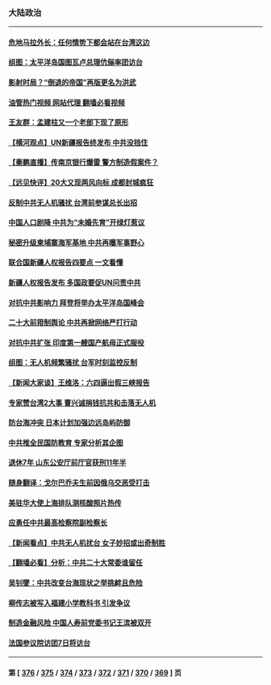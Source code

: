 ### 大陆政治
---
#### [危地马拉外长：任何情势下都会站在台湾这边](../../pages/ncid277/n13816582.md?09031245) 
#### [组图：太平洋岛国图瓦卢总理伉俪率团访台](../../pages/ncid277/n13816546.md?09031245) 
#### [影射时局？“倒退的帝国”再版更名为洪武](../../pages/ncid277/n13816536.md?09031245) 
#### [油管热门视频 网站代理 翻墙必看视频](http://209.222.30.114:81/youtube.html?09031245)
#### [王友群：孟建柱又一个老部下现了原形](../../pages/ncid277/n13816442.md?09031245) 
#### [【横河观点】UN新疆报告终发布 中共没挡住](../../pages/ncid277/n13816447.md?09031245) 
#### [【秦鹏直播】传南京银行爆雷 警方制造假案件？](../../pages/ncid277/n13816478.md?09031245) 
#### [【远见快评】20大又现两风向标 成都封城疯狂](../../pages/ncid277/n13816482.md?09031245) 
#### [反制中共无人机骚扰 台湾前参谋总长出招](../../pages/ncid277/n13816415.md?09031245) 
#### [中国人口剧降 中共为“未婚先育”开绿灯惹议](../../pages/ncid277/n13816383.md?09031245) 
#### [秘密升级柬埔寨海军基地 中共再曝军事野心](../../pages/ncid277/n13816464.md?09031245) 
#### [联合国新疆人权报告四要点 一文看懂](../../pages/ncid277/n13816430.md?09031245) 
#### [新疆人权报告发布 多国政要促UN问责中共](../../pages/ncid277/n13816425.md?09031245) 
#### [对抗中共影响力 拜登将举办太平洋岛国峰会](../../pages/ncid277/n13816412.md?09031245) 
#### [二十大前箝制舆论 中共再掀网络严打行动](../../pages/ncid277/n13816382.md?09031245) 
#### [对抗中共扩张 印度第一艘国产航母正式服役](../../pages/ncid277/n13816193.md?09031245) 
#### [组图：无人机频繁骚扰 台军时刻监控反制](../../pages/ncid277/n13816197.md?09031245) 
#### [【新闻大家谈】王维洛：六四逼出假三峡报告](../../pages/ncid277/n13815729.md?09031245) 
#### [专家赞台湾2大事 曹兴诚捐钱抗共和击落无人机](../../pages/ncid277/n13816154.md?09031245) 
#### [防台海冲突 日本计划加强边远岛屿防御](../../pages/ncid277/n13816198.md?09031245) 
#### [中共推全民国防教育 专家分析其企图](../../pages/ncid277/n13816094.md?09031245) 
#### [退休7年 山东公安厅前厅官获刑11年半](../../pages/ncid277/n13816138.md?09031245) 
#### [随身翻译：戈尔巴乔夫生前因俄乌交恶受打击](../../pages/ncid277/n13816090.md?09031245) 
#### [美驻华大使上海排队测核酸照片热传](../../pages/ncid277/n13816123.md?09031245) 
#### [应勇任中共最高检察院副检察长](../../pages/ncid277/n13816083.md?09031245) 
#### [【新闻看点】中共无人机扰台 女子妙招或出奇制胜](../../pages/ncid277/n13815726.md?09031245) 
#### [【翻墙必看】分析：中共二十大常委谁留任](../../pages/ncid277/n13815951.md?09031245) 
#### [吴钊燮：中共改变台海现状之举挑衅且危险](../../pages/ncid277/n13815949.md?09031245) 
#### [柳传志被写入福建小学教科书 引发争议](../../pages/ncid277/n13815908.md?09031245) 
#### [制造金融风险 中国人寿前党委书记王滨被双开](../../pages/ncid277/n13815918.md?09031245) 
#### [法国参议院访团7日将访台](../../pages/ncid277/n13815929.md?09031245) 

---
#### 第 [ [376](./376.md?09031245) / [375](./375.md?09031245) / [374](./374.md?09031245) / [373](./373.md?09031245) / [372](./372.md?09031245) / [371](./371.md?09031245) / [370](./370.md?09031245) / [369](./369.md?09031245) ] 页
